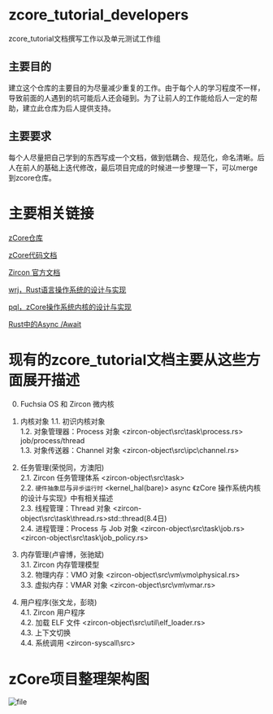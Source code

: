 # zcore_tutorial_developers
zcore_tutorial文档撰写工作以及单元测试工作组
## 主要目的
建立这个仓库的主要目的为尽量减少重复的工作。由于每个人的学习程度不一样，导致前面的人遇到的坑可能后人还会碰到。为了让前人的工作能给后人一定的帮助，建立此仓库为后人提供支持。

## 主要要求
每个人尽量把自己学到的东西写成一个文档，做到低耦合、规范化，命名清晰。后人在前人的基础上迭代修改，最后项目完成的时候进一步整理一下，可以merge到zcore仓库。

# 主要相关链接
[zCore仓库](https://github.com/rcore-os/zCore)  

[zCore代码文档](https://rcore-os.github.io/zCore/zircon_object)

[Zircon 官方文档](https://fuchsia.dev/fuchsia-src/reference)

[wrj，Rust语言操作系统的设计与实现](https://raw.githubusercontent.com/wiki/rcore-os/zCore/files/wrj-thesis.pdf )

[pql，zCore操作系统内核的设计与实现](https://raw.githubusercontent.com/wiki/rcore-os/zCore/files/pql-thesis.pdf)

[Rust中的Async /Await](https://github.com/rustcc/writing-an-os-in-rust/blob/master/12-async-await.md)
# 现有的zcore_tutorial文档主要从这些方面展开描述
0. Fuchsia OS 和 Zircon 微内核


1. 内核对象
1.1. 初识内核对象   
1.2. 对象管理器：Process 对象           <zircon-object\src\task\process.rs>  job/process/thread  
1.3. 对象传送器：Channel 对象           <zircon-object\src\ipc\channel.rs>  
2. 任务管理(荣悦同，方澳阳)                         
2.1. Zircon 任务管理体系                <zircon-object\src\task>   
2.2. ``硬件抽象层``与``异步运行时``     <kernel_hal(bare)> async 《zCore 操作系统内核的设计与实现》中有相关描述  
2.3. 线程管理：Thread 对象              <zircon-object\src\task\thread.rs>std::thread(8.4日)  
2.4. 进程管理：Process 与 Job 对象      <zircon-object\src\task\job.rs>  <zircon-object\src\task\job_policy.rs>  
3. 内存管理(卢睿博，张驰斌)  
3.1. Zircon 内存管理模型  
3.2. 物理内存：VMO 对象                 <zircon-object\src\vm\vmo\physical.rs>   
3.3. 虚拟内存：VMAR 对象                <zircon-object\src\vm\vmar.rs>  
4. 用户程序(张文龙，彭晓)  
4.1. Zircon 用户程序                
4.2. 加载 ELF 文件                      <zircon-object\src\util\elf_loader.rs>  
4.3. 上下文切换                       
4.4. 系统调用                           <zircon-syscall\src>

# zCore项目整理架构图
![file](http://www.nuanyun.cloud/wp-content/uploads/2020/08/5f2a17fc7d7b3.png)

